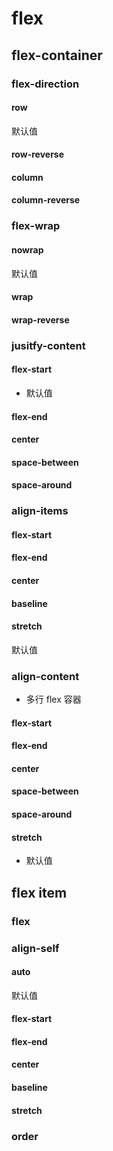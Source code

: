 # flex

## flex-container

### flex-direction

#### row

默认值


#### row-reverse

#### column

#### column-reverse 

### flex-wrap

#### nowrap

默认值


#### wrap

#### wrap-reverse 

### jusitfy-content

#### flex-start

- 默认值

#### flex-end

#### center

#### space-between

#### space-around

### align-items

#### flex-start

#### flex-end

#### center

#### baseline

#### stretch

默认值

### align-content

- 多行 flex 容器

#### flex-start

#### flex-end

#### center

#### space-between

#### space-around

#### stretch

- 默认值

## flex item

### flex

### align-self

#### auto 

默认值

#### flex-start

#### flex-end

#### center

#### baseline

#### stretch

### order
